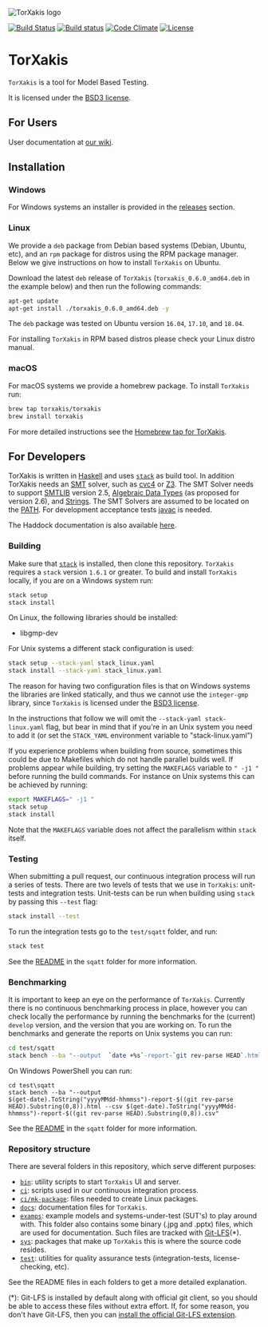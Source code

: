 ![TorXakis logo](https://git.io/vFvfj "TorXakis")

[![Build Status](https://semaphoreci.com/api/v1/torxakis-admin/torxakis/branches/develop/badge.svg)](https://semaphoreci.com/torxakis-admin/torxakis)
[![Build status](https://ci.appveyor.com/api/projects/status/ppk53o7uh7e6aie9/branch/develop?svg=true)](https://ci.appveyor.com/project/torxakis-admin/torxakis/branch/develop)
[![Code Climate](https://codeclimate.com/github/TorXakis/TorXakis/badges/gpa.svg)](https://codeclimate.com/github/TorXakis/TorXakis)
[![License](https://img.shields.io/badge/License-BSD%203--Clause-blue.svg)](https://opensource.org/licenses/BSD-3-Clause)

# TorXakis

`TorXakis` is a tool for Model Based Testing.

It is licensed under the [BSD3 license](LICENSE).

## For Users
User documentation at [our wiki](https://github.com/TorXakis/TorXakis/wiki).

## Installation

### Windows
For Windows systems an installer is provided in the [releases][13] section.

### Linux

We provide a `deb` package from Debian based systems (Debian, Ubuntu, etc), and an
`rpm` package for distros using the RPM package manager. Below we give
instructions on how to install `TorXakis` on Ubuntu.

Download the latest `deb` release of `TorXakis` (`torxakis_0.6.0_amd64.deb` in
the example below) and then run the following commands:

```sh
apt-get update
apt-get install ./torxakis_0.6.0_amd64.deb -y
```

The `deb` package was tested on Ubuntu version `16.04`, `17.10`, and `18.04`.

For installing `TorXakis` in RPM based distros please check your Linux distro
manual.

### macOS ###

For macOS systems we provide a homebrew package. To install `TorXakis` run:

```sh
brew tap torxakis/torxakis
brew install torxakis
```

For more detailed instructions see the [Homebrew tap for
TorXakis](https://github.com/TorXakis/homebrew-TorXakis).

## For Developers

TorXakis is written in [Haskell](https://www.haskell.org) and
uses [`stack`][9] as build tool. In addition
TorXakis needs an [SMT][1] solver, such as [cvc4][2] or [Z3][3]. The SMT Solver
needs to support [SMTLIB][4] version 2.5, [Algebraic Data Types][5] (as
proposed for version 2.6), and [Strings][6]. The SMT Solvers are assumed to be
located on the [PATH][7]. For development acceptance tests [javac][8] is needed.

The Haddock documentation is also
available [here](https://torxakis.github.io/TorXakis/doc/index.html).

### Building

Make sure that [`stack`][10] is installed, then clone this repository.
`TorXakis` requires a `stack` version `1.6.1` or greater. To build and install
`TorXakis` locally, if you are on a Windows system run:

```sh
stack setup
stack install
```

On Linux, the following libraries should be installed:
- libgmp-dev

For Unix systems a different stack configuration is used:

```sh
stack setup --stack-yaml stack_linux.yaml
stack install --stack-yaml stack_linux.yaml
```

The reason for having two configuration files is that on Windows systems the
libraries are linked statically, and thus we cannot use the `integer-gmp`
library, since `TorXakis` is licensed under the [BSD3 license](LICENSE).

In the instructions that follow we will omit the `--stack-yaml
stack-linux.yaml` flag, but bear in mind that if you're in an Unix system you
need to add it (or set the `STACK_YAML` environment variable to
"stack-linux.yaml")

If you experience problems when building from source, sometimes this could be
due to Makefiles which do not handle parallel builds well. If problems appear
while building, try setting the `MAKEFLAGS` variable to `" -j1 "` before
running the build commands. For instance on Unix systems this can be achieved
by running:

```sh
export MAKEFLAGS=" -j1 "
stack setup
stack install 
```

Note that the `MAKEFLAGS` variable does not affect the parallelism within
`stack` itself.

### Testing

When submitting a pull request, our continuous integration process will run a
series of tests. There are two levels of tests that we use in `TorXakis`:
unit-tests and integration tests. Unit-tests can be run when building using
`stack` by passing this `--test` flag:

```sh
stack install --test
```

To run the integration tests go to the `test/sqatt` folder, and run:

```sh
stack test
```

See the [README](test/sqatt/README.md) in the `sqatt` folder for more
information.

### Benchmarking

It is important to keep an eye on the performance of `TorXakis`. Currently
there is no continuous benchmarking process in place, however you can check
locally the performance by running the benchmarks for the (current) `develop`
version, and the version that you are working on. To run the benchmarks and
generate the reports on Unix systems you can run:

```sh
cd test/sqatt
stack bench --ba "--output  `date +%s`-report-`git rev-parse HEAD`.html --csv `date +%s`-report-`git rev-parse HEAD`.csv"
```

On Windows PowerShell you can run:

```posh
cd test\sqatt
stack bench --ba "--output
$(get-date).ToString("yyyyMMdd-hhmmss")-report-$((git rev-parse
HEAD).Substring(0,8)).html --csv $(get-date).ToString("yyyyMMdd-hhmmss")-report-$((git rev-parse HEAD).Substring(0,8)).csv"
```

See the [README](test/sqatt/README.md) in the `sqatt` folder for more
information.


### Repository structure

There are several folders in this repository, which serve different purposes:

- [`bin`](bin/): utility scripts to start `TorXakis` UI and server.
- [`ci`](ci/): scripts used in our continuous integration process.
- [`ci/mk-package`](ci/mk-package): files needed to create Linux packages.
- [`docs`](docs/): documentation files for `TorXakis`.
- [`examps`](examps/): example models and systems-under-test (SUT's) to play
  around with. This folder also contains some binary (.jpg and .pptx) files,
  which are used for documentation. Such files are tracked with [Git-LFS][15](*).
- [`sys`](sys/): packages that make up `TorXakis` this is where the source code
  resides.
- [`test`](test/): utilities for quality assurance tests (integration-tests,
  license-checking, etc).

See the README files in each folders to get a more detailed explanation.

(*): Git-LFS is installed by default along with official git client, so you should
     be able to access these files without extra effort. If, for some reason, you
     don't have Git-LFS, then you can [install the official Git-LFS extension][15].

[1]: https://en.wikipedia.org/wiki/Satisfiability_modulo_theories
[2]: http://cvc4.cs.stanford.edu/web/
[3]: https://github.com/Z3Prover/z3
[4]: http://smtlib.cs.uiowa.edu/
[5]: https://en.wikipedia.org/wiki/Algebraic_data_type
[6]: http://cvc4.cs.stanford.edu/wiki/Strings
[7]: https://en.wikipedia.org/wiki/PATH_(variable)
[8]: https://www.oracle.com/technetwork/java/javase/downloads/jdk8-downloads-2133151.html
[9]: https://www.haskellstack.org
[10]: https://docs.haskellstack.org/en/stable/install_and_upgrade/
[11]: https://github.com/TorXakis/TorXakis/issues/40
[13]: https://github.com/TorXakis/TorXakis/releases
[15]: https://git-lfs.github.com/
